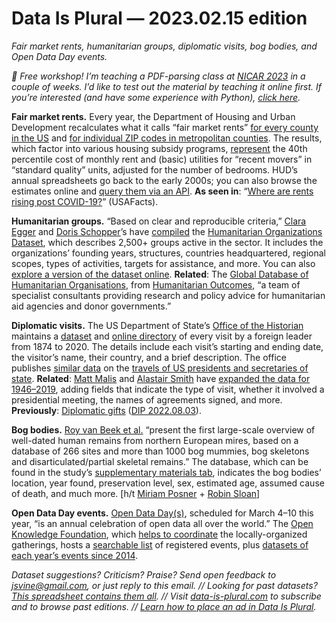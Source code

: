 Data Is Plural — 2023.02.15 edition
===================================

*Fair market rents, humanitarian groups, diplomatic visits, bog bodies, and Open Data Day events.*


*👋 Free workshop! I’m teaching a PDF-parsing class at [NICAR 2023](https://www.ire.org/training/conferences/nicar-2023/) in a couple of weeks. I’d like to test out the material by teaching it online first. If you’re interested (and have some experience with Python), [click here](https://docs.google.com/forms/d/e/1FAIpQLSdS2Z30DhzWN-3AwJZTECHYNmCbEtswDQ5s5K8IrLkqgC0oOA/viewform).*


__Fair market rents.__ Every year, the Department of Housing and Urban Development recalculates what it calls “fair market rents” [for every county in the US](https://www.huduser.gov/portal/datasets/fmr.html) and [for individual ZIP codes in metropolitan counties](https://www.huduser.gov/portal/datasets/fmr/smallarea/index.html). The results, which factor into various housing subsidy programs, [represent](https://www.law.cornell.edu/cfr/text/24/888.113) the 40th percentile cost of monthly rent and (basic) utilities for “recent movers” in “standard quality” units, adjusted for the number of bedrooms. HUD’s annual spreadsheets go back to the early 2000s; you can also browse the estimates online and [query them via an API](https://www.huduser.gov/portal/dataset/fmr-api.html). __As seen in__: “[Where are rents rising post COVID-19?](https://usafacts.org/articles/where-are-rents-rising-post-covid-19/)” (USAFacts).


__Humanitarian groups.__ “Based on clear and reproducible criteria,” [Clara Egger](https://claramarieegger.wordpress.com/) and [Doris Schopper](http://www.ge2p2.org/people/2018/10/12/doris-schopper-md-dph)’s have [compiled](https://academic.oup.com/isq/article/66/2/sqac009/6564592) the [Humanitarian Organizations Dataset](https://dataverse.harvard.edu/dataset.xhtml?persistentId=doi:10.7910/DVN/52GFWC), which describes 2,500+ groups active in the sector. It includes the organizations’ founding years, structures, countries headquartered, regional scopes, types of activities, targets for assistance, and more. You can also [explore a version of the dataset online](https://humanitarianencyclopedia.org/community/organizations). __Related__: The [Global Database of Humanitarian Organisations](https://www.humanitarianoutcomes.org/projects/gdho), from [Humanitarian Outcomes](https://www.humanitarianoutcomes.org/about), “a team of specialist consultants providing research and policy advice for humanitarian aid agencies and donor governments.”


__Diplomatic visits.__ The US Department of State’s [Office of the Historian](https://history.state.gov/) maintains a [dataset](https://github.com/HistoryAtState/visits) and [online directory](https://history.state.gov/departmenthistory/visits) of every visit by a foreign leader from 1874 to 2020. The details include each visit’s starting and ending date, the visitor’s name, their country, and a brief description. The office publishes [similar data](https://github.com/HistoryAtState/travels) on the [travels of US presidents and secretaries of state](https://history.state.gov/departmenthistory/travels). __Related__: [Matt Malis](https://mattmalis.github.io/) and [Alastair Smith](https://wp.nyu.edu/alastairsmith/) have [expanded the data for 1946–2019](https://dataverse.harvard.edu/dataset.xhtml?persistentId=doi:10.7910/DVN/2ZNR5R), adding fields that indicate the type of visit, whether it involved a presidential meeting, the names of agreements signed, and more. __Previously__: [Diplomatic gifts](https://github.com/tacookson/data/tree/master/us-government-gifts) ([DIP 2022.08.03](https://www.data-is-plural.com/archive/2022-08-03-edition/)).


__Bog bodies.__ [Roy van Beek et al.](https://www.cambridge.org/core/journals/antiquity/article/bogs-bones-and-bodies-the-deposition-of-human-remains-in-northern-european-mires-9000-bcad-1900/B90A16A211894CB87906A7BCFC0B2FC7) “present the first large-scale overview of well-dated human remains from northern European mires, based on a database of 266 sites and more than 1000 bog mummies, bog skeletons and disarticulated/partial skeletal remains.” The database, which can be found in the study’s [supplementary materials tab](https://www.cambridge.org/core/journals/antiquity/article/bogs-bones-and-bodies-the-deposition-of-human-remains-in-northern-european-mires-9000-bcad-1900/B90A16A211894CB87906A7BCFC0B2FC7#supplementary-materials), indicates the bog bodies’ location, year found, preservation level, sex, estimated age, assumed cause of death, and much more. [h/t [Miriam Posner](https://dair-community.social/@miriamkp/109785940080210793) + [Robin Sloan](https://www.robinsloan.com/)]


__Open Data Day events.__ [Open Data Day(s)](https://opendataday.org/), scheduled for March 4–10 this year, “is an annual celebration of open data all over the world.” The [Open Knowledge Foundation](https://okfn.org/), which [helps to coordinate](https://blog.okfn.org/2023/02/07/open-data-days-2023-will-take-place-from-4th-to-10th-march/) the locally-organized gatherings, hosts a [searchable list](https://opendataday.org/events/2023/) of registered events, plus [datasets of each year’s events since 2014](https://github.com/okfn/opendataday/tree/master/Datasets).


*Dataset suggestions? Criticism? Praise? Send open feedback to jsvine@gmail.com, or just reply to this email. // Looking for past datasets? [This spreadsheet contains them all](https://docs.google.com/spreadsheets/d/1wZhPLMCHKJvwOkP4juclhjFgqIY8fQFMemwKL2c64vk/edit#gid=0). // Visit [data-is-plural.com](https://www.data-is-plural.com) to subscribe and to browse past editions. // [Learn how to place an ad in Data Is Plural](https://docs.google.com/document/d/e/2PACX-1vSP5xYrhqEvoGTi2aFzrsYQXadG8Gv0Y6YGWjib1e4qcXG45Sq5TSvngvh342DdcAEyEDIVd5V3RYcc/pub).*
